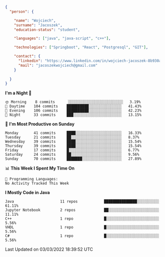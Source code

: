 ````json
{
  "person": {

    "name": "Wojciech",
    "surname": "Jacoszek",
    "education-status": "student",

    "languages": ["java", "java-script", "c++"],

    "technologies": ["Springboot", "React", "Postgresql", "GIT"],

    "contact": {
      "linkedin": "https://www.linkedin.com/in/wojciech-jacoszek-8b930a209",
      "mail": "jacoszekwojciech@gmail.com"
    }
    
  }
}
```` 

<!--START_SECTION:waka-->
**I'm a Night 🦉** 

```text
🌞 Morning    8 commits      ░░░░░░░░░░░░░░░░░░░░░░░░░   3.19% 
🌆 Daytime    104 commits    ██████████░░░░░░░░░░░░░░░   41.43% 
🌃 Evening    106 commits    ██████████░░░░░░░░░░░░░░░   42.23% 
🌙 Night      33 commits     ███░░░░░░░░░░░░░░░░░░░░░░   13.15%

```
📅 **I'm Most Productive on Sunday** 

```text
Monday       41 commits     ████░░░░░░░░░░░░░░░░░░░░░   16.33% 
Tuesday      21 commits     ██░░░░░░░░░░░░░░░░░░░░░░░   8.37% 
Wednesday    39 commits     ████░░░░░░░░░░░░░░░░░░░░░   15.54% 
Thursday     39 commits     ████░░░░░░░░░░░░░░░░░░░░░   15.54% 
Friday       17 commits     █░░░░░░░░░░░░░░░░░░░░░░░░   6.77% 
Saturday     24 commits     ██░░░░░░░░░░░░░░░░░░░░░░░   9.56% 
Sunday       70 commits     ███████░░░░░░░░░░░░░░░░░░   27.89%

```


📊 **This Week I Spent My Time On** 

```text
💬 Programming Languages: 
No Activity Tracked This Week

```

**I Mostly Code in Java** 

```text
Java                     11 repos            ███████████████░░░░░░░░░░   61.11% 
Jupyter Notebook         2 repos             ██░░░░░░░░░░░░░░░░░░░░░░░   11.11% 
C++                      1 repo              █░░░░░░░░░░░░░░░░░░░░░░░░   5.56% 
VHDL                     1 repo              █░░░░░░░░░░░░░░░░░░░░░░░░   5.56% 
C#                       1 repo              █░░░░░░░░░░░░░░░░░░░░░░░░   5.56%

```



 Last Updated on 03/03/2022 18:39:52 UTC
<!--END_SECTION:waka-->

